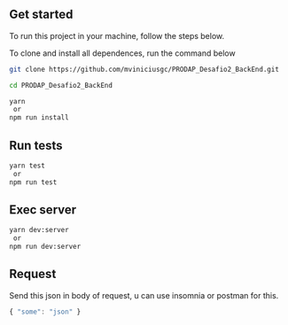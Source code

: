 ## Get started 

To run this project in your machine, follow the steps below.

To clone and install all dependences, run the command below

~~~sh
git clone https://github.com/mviniciusgc/PRODAP_Desafio2_BackEnd.git

cd PRODAP_Desafio2_BackEnd

yarn 
 or
npm run install
~~~

## Run tests

~~~sh
yarn test
 or
npm run test
~~~

## Exec server

~~~sh
yarn dev:server
 or
npm run dev:server
~~~


## Request

Send this json in body of request, u can use insomnia or postman for this.

~~~javascript
{ "some": "json" }
~~~
